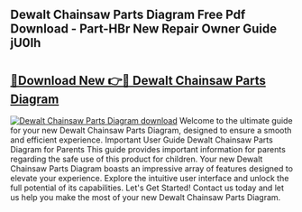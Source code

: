 ## Dewalt Chainsaw Parts Diagram Free Pdf Download - Part-HBr New Repair Owner Guide jU0Ih

# <h2><a href="http://dfov306.blite.top/?on=Dewalt+Chainsaw+Parts+Diagram">🔗Download New 👉🔴 Dewalt Chainsaw Parts Diagram</a></h2>

[![Dewalt Chainsaw Parts Diagram download](https://i.imgur.com/lujVjoI.png)](http://dfov306.blite.top/?on=Dewalt+Chainsaw+Parts+Diagram)
Welcome to the ultimate guide for your new Dewalt Chainsaw Parts Diagram, designed to ensure a smooth and efficient experience. Important User Guide Dewalt Chainsaw Parts Diagram for Parents This guide provides important information for parents regarding the safe use of this product for children. Your new Dewalt Chainsaw Parts Diagram boasts an impressive array of features designed to elevate your experience. Explore the intuitive user interface and unlock the full potential of its capabilities. Let's Get Started! Contact us today and let us help you make the most of your new Dewalt Chainsaw Parts Diagram.
